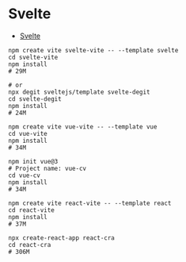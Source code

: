 # Svelte
* [Svelte](https://svelte.dev/)

```
npm create vite svelte-vite -- --template svelte
cd svelte-vite
npm install
# 29M

# or
npx degit sveltejs/template svelte-degit
cd svelte-degit
npm install
# 24M
```

```
npm create vite vue-vite -- --template vue
cd vue-vite
npm install
# 34M
```

```
npm init vue@3
# Project name: vue-cv
cd vue-cv
npm install
# 34M
```

```
npm create vite react-vite -- --template react
cd react-vite
npm install
# 37M
```

```
npx create-react-app react-cra
cd react-cra
# 306M
```

